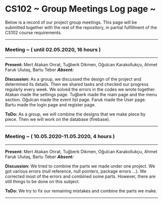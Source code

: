# CS102 ~ Group Meetings Log page ~

Below is a record of our project group meetings. This page will be submitted together with the rest of the repository, in partial fulfillment of the CS102 course requirements.

****
### Meeting ~ ( until 02.05.2020, 16 hours )
****
**Present:** Mert Atakan Onrat, Tuğberk Dikmen, Oğulcan Karakollukçu, Ahmet Faruk Ulutaş, Bartu Teber  _**Absent:**_

**Discussion:** 
As a group, we discussed the design of the project and determined its details. Then we shared tasks and checked our progress regularly every week. We solved the errors in the codes we wrote together. Atakan made the settings page. Tuğberk made the main page and the menu section. Oğulcan made the event list page. Faruk made the User page. Bartu made the login page and register page.

**ToDo:** As a group, we will combine the designs that we make piece by piece. Then we will work on the database (firebase).

****
### Meeting ~ ( 10.05.2020-11.05.2020, 4 hours )
****
**Present:** Mert Atakan Onrat, Tuğberk Dikmen, Oğulcan Karakollukçu, Ahmet Faruk Ulutaş, Bartu Teber  _**Absent:**_

**Discussion:** 
We tried to combine the parts we made under one project. We got various errors (null reference, null pointers, package errors ...). We corrected most of the errors and combined some parts. However, there are still things to be done on this subject.

**ToDo:** We try to fix our remaining mistakes and combine the parts we make.
****
